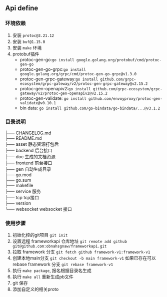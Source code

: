 ##  Api define

### 环境依赖
1. 安装 `protoc@3.21.12`
2. 安装 `buf@1.15.0`
3. 安装 `make` 环境
4. protobuf插件
    - protoc-gen-go:`go install google.golang.org/protobuf/cmd/protoc-gen-go`
    - protoc-gen-go-grpc:`go install google.golang.org/grpc/cmd/protoc-gen-go-grpc@v1.3.0`
    - protoc-gen-grpc-gateway:`go install github.com/grpc-ecosystem/grpc-gateway/v2/protoc-gen-grpc-gateway@v2.15.2`
    - protoc-gen-openapiv2:`go install github.com/grpc-ecosystem/grpc-gateway/v2/protoc-gen-openapiv2@v2.15.2`
    - protoc-gen-validate: `go install github.com/envoyproxy/protoc-gen-validate@v0.10.1`
    - bin data: `go install github.com/go-bindata/go-bindata/...@v3.1.2`

### 目录说明

├── CHANGELOG.md  
├── README.md  
├── asset  静态资源打包后  
├── backend  后台接口  
├── doc  生成的文档资源  
├── frontend  前台接口  
├── gen  自动生成目录  
├── go.mod  
├── go.sum  
├── makefile  
├── service  服务  
├── tcp  tcp接口  
├── version  
└── websocket  websocket 接口


### 使用步骤
1. 初始化控的git项目 `git init`
2. 设置远程 frameworkapi 仓库地址 `git remote add github git@github.com:obnahsgnaw/frameworkapi.git`
3. 拉取 framework 分支 `git fetch github framework-v1:framework-v1`
4. 创建本地main分支 `git checkout -b main framework-v1` 如果已存在可以 rebase framework 分支 `git rebase framework-v1`
5. 执行 `make package`, 报名根据目录名生成
6. 执行 `make all` 重新生成pb文件
7. git 保存
8. 添加自定义的相关proto
